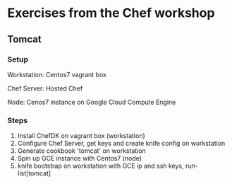 # Exercises from the Chef workshop
## Tomcat
### Setup
Workstation: Centos7 vagrant box

Chef Server: Hosted Chef

Node: Cenos7 instance on Google Cloud Compute Engine

### Steps

1. Install ChefDK on vagrant box (workstation)
2. Configure Chef Server, get keys and create knife config on workstation
3. Generate cookbook 'tomcat' on workstation
4. Spin up GCE instance with Centos7 (node)
5. knife bootstrap on workstation with GCE ip and ssh keys, run-list[tomcat]
